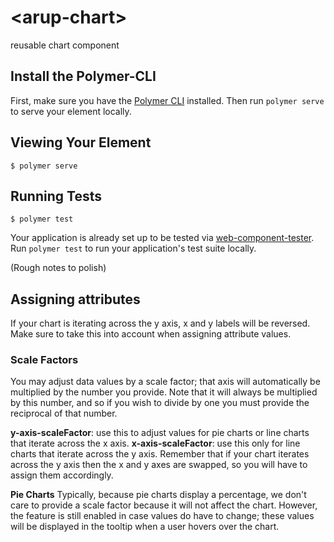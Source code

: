 # \<arup-chart\>

reusable chart component

## Install the Polymer-CLI

First, make sure you have the [Polymer CLI](https://www.npmjs.com/package/polymer-cli) installed. Then run `polymer serve` to serve your element locally.

## Viewing Your Element

```
$ polymer serve
```

## Running Tests

```
$ polymer test
```

Your application is already set up to be tested via [web-component-tester](https://github.com/Polymer/web-component-tester). Run `polymer test` to run your application's test suite locally.

(Rough notes to polish)

## Assigning attributes

If your chart is iterating across the y axis, x and y labels will be reversed. Make sure to take this into account when assigning attribute values.

### Scale Factors

You may adjust data values by a scale factor; that axis will automatically be multiplied by the number you provide.
Note that it will always be multiplied by this number, and so if you wish to divide by one you must provide the reciprocal of that number.

__y-axis-scaleFactor__: use this to adjust values for pie charts or line charts that iterate across the x axis.
__x-axis-scaleFactor__: use this only for line charts that iterate across the y axis. Remember that if your chart iterates across the y axis then the x and y axes are swapped, so you will have to assign them accordingly.

__Pie Charts__
Typically, because pie charts display a percentage, we don't care to provide a scale factor because it will not affect the chart.
However, the feature is still enabled in case values do have to change; these values will be displayed in the tooltip when a user hovers over the chart.
